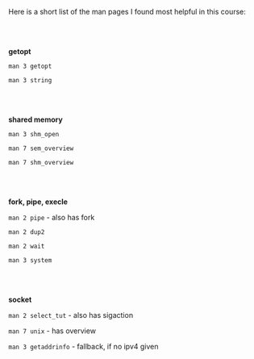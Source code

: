 Here is a short list of the man pages I found most helpful in this course:

<br><br>

**getopt**

`man 3 getopt`

`man 3 string`

<br><br>

**shared memory**

`man 3 shm_open`

`man 7 sem_overview`

`man 7 shm_overview`

<br><br>

**fork, pipe, execle**

`man 2 pipe` - also has fork

`man 2 dup2`

`man 2 wait`

`man 3 system`

<br><br>

**socket**

`man 2 select_tut` - also has sigaction

`man 7 unix` - has overview

`man 3 getaddrinfo` - fallback, if no ipv4 given

